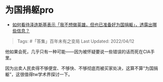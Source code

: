 # 为国捐躯pro

- [如何看待泽连斯基表示「我不想做英雄，但也已准备好为国捐躯」，透露出哪些信息？](https://www.zhihu.com/question/527319101/answer/2435004635)

>Tags: #「答集」百年未有之变局 
>Last Updated: 2022/04/12

他如果会死，几乎只有一种可能——因为被怀疑要说一些错误的话而死在CIA手里。

因为出卖人民卖得不够便宜、不够快、不够彻底而被买家处决，这算不算“为国捐躯”，这很值得tw学术界探讨一下。